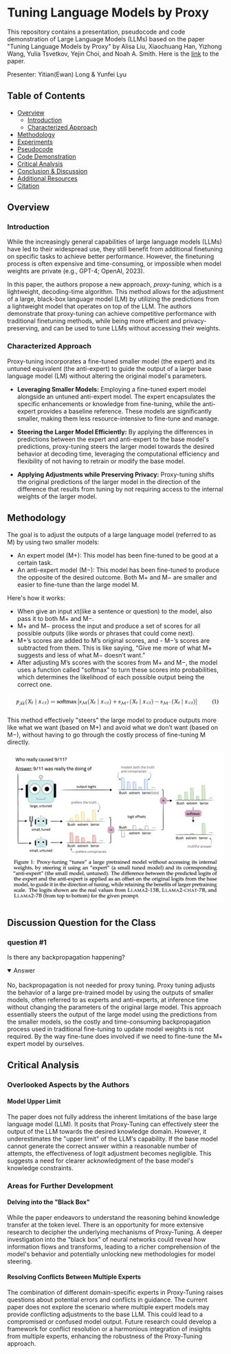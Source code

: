 # Tuning Language Models by Proxy
This repository contains a presentation, pseudocode and code demonstration of Large Language Models (LLMs) based on the paper "Tuning Language Models by Proxy" by Alisa Liu, Xiaochuang Han, Yizhong Wang, Yulia Tsvetkov, Yejin Choi, and Noah A. Smith. Here is the [link](https://arxiv.org/abs/2401.08565) to the paper.
  
Presenter: Yitian(Ewan) Long & Yunfei Lyu
  
## Table of Contents
- [Overview](#overview)
    - [Introduction](#introduction)
    - [Characterized Approach](#characterized-approach)
- [Methodology](#methodology)
- [Experiments](#experiments)
- [Pseudocode](#pseudocode)
- [Code Demonstration](#code-demonstration)
- [Critical Analysis](#critical-analysis)
- [Conclusion & Discussion](#conclusion--discussion)
- [Additional Resources](#additional-resources)
- [Citation](#citation)
  
## Overview
### Introduction
While the increasingly general capabilities of large language models (LLMs) have led to their widespread use, they still benefit from additional finetuning on specific tasks to achieve better performance. However, the finetuning process is often expensive and time-consuming, or impossible when model weights are private (e.g., GPT-4; OpenAI, 2023).
  
In this paper, the authors propose a new approach, *proxy-tuning*, which is a lightweight, decoding-time algorithm. This method allows for the adjustment of a large, black-box language model (LM) by utilizing the predictions from a lightweight model that operates on top of the LLM. The authors demonstrate that proxy-tuning can achieve competitive performance with traditional finetuning methods, while being more efficient and privacy-preserving, and can be used to tune LLMs without accessing their weights.
  
### Characterized Approach
Proxy-tuning incorporates a fine-tuned smaller model (the expert) and its untuned equivalent (the anti-expert) to guide the output of a larger base language model (LM) without altering the original model's parameters. 
  
- **Leveraging Smaller Models:** Employing a fine-tuned expert model alongside an untuned anti-expert model. The expert encapsulates the specific enhancements or knowledge from fine-tuning, while the anti-expert provides a baseline reference. These models are significantly smaller, making them less resource-intensive to fine-tune and manage.

- **Steering the Larger Model Efficiently:** By applying the differences in predictions between the expert and anti-expert to the base model's predictions, proxy-tuning steers the larger model towards the desired behavior at decoding time, leveraging the computational efficiency and flexibility of not having to retrain or modify the base model.

- **Applying Adjustments while Preserving Privacy:** Proxy-tuning shifts the original predictions of the larger model in the direction of the difference that results from tuning by not requiring access to the internal weights of the larger model.

## Methodology

The goal is to adjust the outputs of a large language model (referred to as M) by using two smaller models:

- An expert model (M+): This model has been fine-tuned to be good at a certain task.
- An anti-expert model (M−): This model has been fine-tuned to produce the opposite of the desired outcome.
Both M+ and M− are smaller and easier to fine-tune than the large model M.

Here's how it works:

- When  give an input xt(like a sentence or question) to the model,  also pass it to both M+ and M−.
- M+ and M− process the input and produce a set of scores for all possible outputs (like words or phrases that could come next).
- M+’s scores are added to M’s original scores, and - M−’s scores are subtracted from them. This is like saying, “Give me more of what M+ suggests and less of what M− doesn’t want.”
- After adjusting M’s scores with the scores from M+ and M−, the model uses a function called "softmax" to turn these scores into probabilities, which determines the likelihood of each possible output being the correct one.

![method section formula](figures/figure_2.png)

This method effectively "steers" the large model to produce outputs more like what we want (based on M+) and avoid what we don’t want (based on M−), without having to go through the costly process of fine-tuning M directly.

![Proxy-tuning adjusts a large pretrained model's predictions using the logit differences from a fine-tuned "expert" and an untuned "anti-expert," without changing the model's internal weights.](figures/figure_1.png "Proxy-Tuning: Steering Pretrained Models with Expert Logit Differences")

## Discussion Question for the Class
### question #1 
Is there any backpropagation happening?
<details open>
<summary>Answer</summary>
<br>
No, backpropagation is not needed for proxy tuning. Proxy tuning adjusts the behavior of a large pre-trained model by using the outputs of smaller models, often referred to as experts and anti-experts, at inference time without changing the parameters of the original large model. This approach essentially steers the output of the large model using the predictions from the smaller models, so the costly and time-consuming backpropagation process used in traditional fine-tuning to update model weights is not required. By the way fine-tune does involved if we need to fine-tune the M+ expert model by ourselves.
</details>

## Critical Analysis
### Overlooked Aspects by the Authors
#### Model Upper Limit
The paper does not fully address the inherent limitations of the base large language model (LLM). It posits that Proxy-Tuning can effectively steer the output of the LLM towards the desired knowledge domain. However, it underestimates the "upper limit" of the LLM's capability. If the base model cannot generate the correct answer within a reasonable number of attempts, the effectiveness of logit adjustment becomes negligible. This suggests a need for clearer acknowledgment of the base model's knowledge constraints.

### Areas for Further Development
#### Delving into the "Black Box"
While the paper endeavors to understand the reasoning behind knowledge transfer at the token level. There is an opportunity for more extensive research to decipher the underlying mechanisms of Proxy-Tuning. A deeper investigation into the "black box" of neural networks could reveal how information flows and transforms, leading to a richer comprehension of the model's behavior and potentially unlocking new methodologies for model steering.

#### Resolving Conflicts Between Multiple Experts
The combination of different domain-specific experts in Proxy-Tuning raises questions about potential errors and conflicts in guidance. The current paper does not explore the scenario where multiple expert models may provide conflicting adjustments to the base LLM. This could lead to a compromised or confused model output. Future research could develop a framework for conflict resolution or a harmonious integration of insights from multiple experts, enhancing the robustness of the Proxy-Tuning approach.
